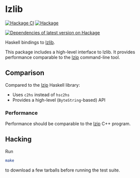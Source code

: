 # lzlib

[![Hackage CI](https://matrix.hackage.haskell.org/api/v2/packages/lzlib/badge)](https://matrix.hackage.haskell.org/package/lzlib)
[![Hackage](https://img.shields.io/hackage/v/lzlib.svg)](http://hackage.haskell.org/package/lzlib)

[![Dependencies of latest version on Hackage](https://img.shields.io/hackage-deps/v/lzlib.svg)](https://hackage.haskell.org/package/lzlib)

Haskell bindings to [lzlib](https://www.nongnu.org/lzip/lzlib.html).

This package includes a high-level interface to lzlib. It provides performance
comparable to the [lzip](https://www.nongnu.org/lzip/) command-line tool.

## Comparison

Compared to the [lzip](http://hackage.haskell.org/package/lzip) Haskell library:

  * Uses `c2hs` instead of `hsc2hs`
  * Provides a high-level (`ByteString`-based) API

### Performance

Performance should be comparable to the
[lzip](http://download.savannah.gnu.org/releases/lzip/) C++ program.

## Hacking

Run

```bash
make
```

to download a few tarballs before running the test suite.
